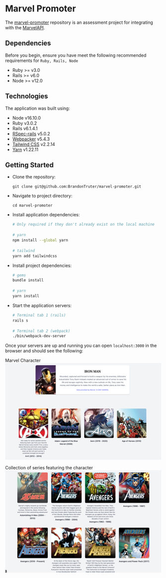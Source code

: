 # Marvel Promoter

The [marvel-promoter](https://github.com/BrandonTruter/marvel-promoter) repository is an assessment project for integrating with the [MarvelAPI](http://developer.marvel.com/docs).

## Dependencies

Before you begin, ensure you have meet the following recommended requirements for `Ruby, Rails, Node`
  * Ruby >= v3.0
  * Rails >= v6.0
  * Node >= v12.0

## Technologies

The application was built using:
  - Node v16.10.0
  - Ruby v3.0.2
  - Rails v6.1.4.1
  - [RSpec-rails](https://github.com/rspec/rspec-rails) v5.0.2
  - [Webpacker](https://github.com/rails/webpacker) v5.4.3
  - [Tailwind CSS](https://tailwindcss.com) v2.2.14
  - [Yarn](https://classic.yarnpkg.com/en/) v1.22.11


## Getting Started

- Clone the repository:

      git clone git@github.com:BrandonTruter/marvel-promoter.git

- Navigate to project directory:

      cd marvel-promoter

- Install application dependencies:

  ```sh
  # Only required if they don't already exist on the local machine

  # yarn
  npm install --global yarn

  # tailwind
  yarn add tailwindcss
  ```

- Install project dependencies:

  ```sh
  # gems
  bundle install

  # yarn
  yarn install
  ```

- Start the application servers:

  ```sh
  # Terminal tab 1 (rails)
  rails s

  # Terminal tab 2 (webpack)
  ./bin/webpack-dev-server
  ```


Once your servers are up and running you can open `localhost:3000` in the browser and should see the following:

Marvel Character
![landing_page](readme_images/marvel_character.png)

Collection of series featuring the character
![landing_page](readme_images/series_collections.png)
